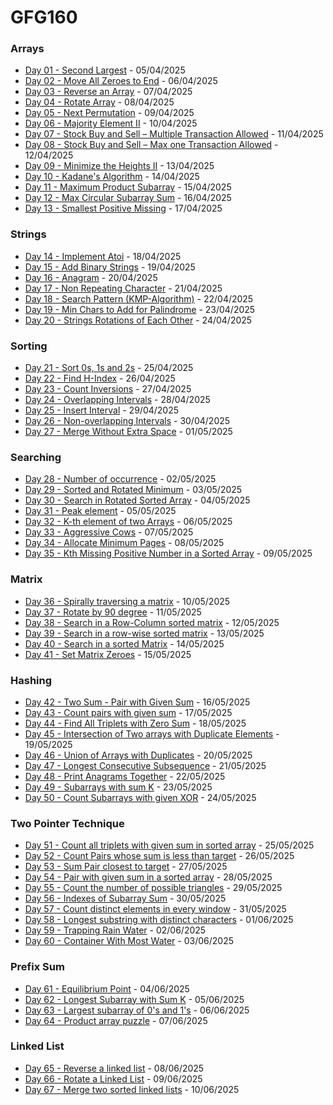 # GFG160

### Arrays

- [Day 01 - Second Largest](Arrays/Day1/) - 05/04/2025
- [Day 02 - Move All Zeroes to End](Arrays/Day2/) - 06/04/2025
- [Day 03 - Reverse an Array](Arrays/Day3/) - 07/04/2025
- [Day 04 - Rotate Array](Arrays/Day4/) - 08/04/2025
- [Day 05 - Next Permutation](Arrays/Day5/) - 09/04/2025
- [Day 06 - Majority Element II](Arrays/Day6/) - 10/04/2025
- [Day 07 - Stock Buy and Sell – Multiple Transaction Allowed](Arrays/Day7/) - 11/04/2025
- [Day 08 - Stock Buy and Sell – Max one Transaction Allowed](Arrays/Day8/) - 12/04/2025
- [Day 09 - Minimize the Heights II](Arrays/Day9/) - 13/04/2025
- [Day 10 - Kadane's Algorithm](Arrays/Day10/) - 14/04/2025
- [Day 11 - Maximum Product Subarray](Arrays/Day11/) - 15/04/2025
- [Day 12 - Max Circular Subarray Sum](Arrays/Day12/) - 16/04/2025
- [Day 13 - Smallest Positive Missing](Arrays/Day13/) - 17/04/2025

### Strings

- [Day 14 - Implement Atoi](Strings/Day14/) - 18/04/2025
- [Day 15 - Add Binary Strings](Strings/Day15/) - 19/04/2025
- [Day 16 - Anagram](Strings/Day16/) - 20/04/2025
- [Day 17 - Non Repeating Character](Strings/Day17/) - 21/04/2025
- [Day 18 - Search Pattern (KMP-Algorithm)](Strings/Day18/) - 22/04/2025
- [Day 19 - Min Chars to Add for Palindrome](Strings/Day19/) - 23/04/2025
- [Day 20 - Strings Rotations of Each Other](Strings/Day20/) - 24/04/2025

### Sorting

- [Day 21 - Sort 0s, 1s and 2s](Sorting/Day21/) - 25/04/2025
- [Day 22 - Find H-Index](Sorting/Day22/) - 26/04/2025
- [Day 23 - Count Inversions](Sorting/Day23/) - 27/04/2025
- [Day 24 - Overlapping Intervals](Sorting/Day24/) - 28/04/2025
- [Day 25 - Insert Interval](Sorting/Day25/) - 29/04/2025
- [Day 26 - Non-overlapping Intervals](Sorting/Day26/) - 30/04/2025
- [Day 27 - Merge Without Extra Space](Sorting/Day27/) - 01/05/2025

### Searching

- [Day 28 - Number of occurrence](Searching/Day28/) - 02/05/2025
- [Day 29 - Sorted and Rotated Minimum](Searching/Day29/) - 03/05/2025
- [Day 30 - Search in Rotated Sorted Array](Searching/Day30/) - 04/05/2025
- [Day 31 - Peak element](Searching/Day31/) - 05/05/2025
- [Day 32 - K-th element of two Arrays](Searching/Day32/) - 06/05/2025
- [Day 33 - Aggressive Cows](Searching/Day33/) - 07/05/2025
- [Day 34 - Allocate Minimum Pages](Searching/Day34/) - 08/05/2025
- [Day 35 - Kth Missing Positive Number in a Sorted Array](Searching/Day35/) - 09/05/2025

### Matrix

- [Day 36 - Spirally traversing a matrix](Matrix/Day36/) - 10/05/2025
- [Day 37 - Rotate by 90 degree](Matrix/Day37/) - 11/05/2025
- [Day 38 - Search in a Row-Column sorted matrix](Matrix/Day38/) - 12/05/2025
- [Day 39 - Search in a row-wise sorted matrix](Matrix/Day39/) - 13/05/2025
- [Day 40 - Search in a sorted Matrix](Matrix/Day40/) - 14/05/2025
- [Day 41 - Set Matrix Zeroes](Matrix/Day41/) - 15/05/2025

### Hashing

- [Day 42 - Two Sum - Pair with Given Sum](Hashing/Day42/) - 16/05/2025
- [Day 43 - Count pairs with given sum](Hashing/Day43/) - 17/05/2025
- [Day 44 - Find All Triplets with Zero Sum](Hashing/Day44/) - 18/05/2025
- [Day 45 - Intersection of Two arrays with Duplicate Elements](Hashing/Day45/) - 19/05/2025
- [Day 46 - Union of Arrays with Duplicates](Hashing/Day46/) - 20/05/2025
- [Day 47 - Longest Consecutive Subsequence](Hashing/Day47/) - 21/05/2025
- [Day 48 - Print Anagrams Together](Hashing/Day48/) - 22/05/2025
- [Day 49 - Subarrays with sum K](Hashing/Day49/) - 23/05/2025
- [Day 50 - Count Subarrays with given XOR](Hashing/Day50/) - 24/05/2025

### Two Pointer Technique

- [Day 51 - Count all triplets with given sum in sorted array](Two-Pointer-Technique/Day51/) - 25/05/2025
- [Day 52 - Count Pairs whose sum is less than target](Two-Pointer-Technique/Day52/) - 26/05/2025
- [Day 53 - Sum Pair closest to target](Two-Pointer-Technique/Day53/) - 27/05/2025
- [Day 54 - Pair with given sum in a sorted array](Two-Pointer-Technique/Day54/) - 28/05/2025
- [Day 55 - Count the number of possible triangles](Two-Pointer-Technique/Day55/) - 29/05/2025
- [Day 56 - Indexes of Subarray Sum](Two-Pointer-Technique/Day56/) - 30/05/2025
- [Day 57 - Count distinct elements in every window](Two-Pointer-Technique/Day57/) - 31/05/2025
- [Day 58 - Longest substring with distinct characters](Two-Pointer-Technique/Day58/) - 01/06/2025
- [Day 59 - Trapping Rain Water](Two-Pointer-Technique/Day59/) - 02/06/2025
- [Day 60 - Container With Most Water](Two-Pointer-Technique/Day60/) - 03/06/2025

### Prefix Sum

- [Day 61 - Equilibrium Point](Prefix-Sum/Day61/) - 04/06/2025
- [Day 62 - Longest Subarray with Sum K](Prefix-Sum/Day62/) - 05/06/2025
- [Day 63 - Largest subarray of 0's and 1's](Prefix-Sum/Day63/) - 06/06/2025
- [Day 64 - Product array puzzle](Prefix-Sum/Day64/) - 07/06/2025

### Linked List

- [Day 65 - Reverse a linked list](Linked-List/Day65/) - 08/06/2025
- [Day 66 - Rotate a Linked List](Linked-List/Day66/) - 09/06/2025
- [Day 67 - Merge two sorted linked lists](Linked-List/Day67/) - 10/06/2025